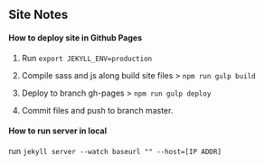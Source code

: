 ## Site Notes

#### How to deploy site in Github Pages
1. Run `export JEKYLL_ENV=production`

2. Compile sass and js along build site files > `npm run gulp build`

3. Deploy to branch gh-pages > `npm run gulp deploy`

4. Commit files and push to branch master.

#### How to run server in local
run `jekyll server --watch baseurl "" --host=[IP ADDR]`

